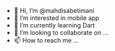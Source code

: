 - 👋 Hi, I’m @mahdisabetimani
- 👀 I’m interested in mobile app
- 🌱 I’m currently learning Dart
- 💞️ I’m looking to collaborate on ...
- 📫 How to reach me ...

<!---
mahdisabetimani/mahdisabetimani is a ✨ special ✨ repository because its `README.md` (this file) appears on your GitHub profile.
You can click the Preview link to take a look at your changes.
--->
